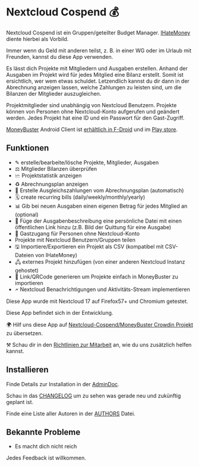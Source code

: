 # Nextcloud Cospend 💰

Nextcloud Cospend ist ein Gruppen/geteilter Budget Manager. [IHateMoney](https://github.com/spiral-project/ihatemoney/) diente hierbei als Vorbild.

Immer wenn du Geld mit anderen teilst, z. B. in einer WG oder im Urlaub mit Freunden, kannst du diese App verwenden.

Es lässt dich Projekte mit Mitgliedern und Ausgaben erstellen. Anhand der Ausgaben im Projekt wird für jedes Mitglied eine Bilanz erstellt. Somit ist ersichtlich, wer wem etwas schuldet. Letzendlich kannst du dir dann in der Abrechnung anzeigen lassen, welche Zahlungen zu leisten sind, um die Bilanzen der Mitglieder auszugleichen.

Projektmitglieder sind unabhängig von Nextcloud Benutzern. Projekte können von Personen ohne Nextcloud-Konto aufgerufen und geändert werden. Jedes Projekt hat eine ID und ein Passwort für den Gast-Zugriff.

[MoneyBuster](https://gitlab.com/eneiluj/moneybuster) Android Client ist [erhältlich in F-Droid](https://f-droid.org/packages/net.eneiluj.moneybuster/) und im [Play store](https://play.google.com/store/apps/details?id=net.eneiluj.moneybuster).

## Funktionen

* ✎ erstelle/bearbeite/lösche Projekte, Mitglieder, Ausgaben
* ⚖ Mitglieder Bilanzen überprüfen
* 🗠 Projektstatistik anzeigen
* ♻ Abrechnungsplan anzeigen
* 🎇 Erstelle Ausgleichszahlungen vom Abrechnungsplan (automatisch)
* 🗓 create recurring bills (daily/weekly/monthly/yearly)
* 📊 Gib bei neuen Ausgaben einen eigenen Betrag für jedes Mitglied an (optional)
* 🔗 Füge der Ausgabenbeschreibung eine persönliche Datei mit einen öffentlichen Link hinzu (z.B. Bild der Quittung für eine Ausgabe)
* 👩 Gastzugang für Personen ohne Nextcloud-Konto
* Projekte mit Nextcloud Benutzern/Gruppen teilen
* 🖫 Importiere/Exportieren ein Projekt als CSV (kompatibel mit CSV-Dateien von IHateMoney)
* 🖧 externes Projekt hinzufügen (von einer anderen Nextcloud Instanz gehostet)
* 🔗 Link/QRCode generieren um Projekte einfach in MoneyBuster zu importieren
* 🗲 Nextcloud Benachrichtigungen und Aktivitäts-Stream implementieren

Diese App wurde mit Nextcloud 17 auf Firefox57+ und Chromium getestet.

Diese App befindet sich in der Entwicklung.

🌍 Hilf uns diese App auf [Nextcloud-Cospend/MoneyBuster Crowdin Projekt](https://crowdin.com/project/moneybuster) zu übersetzen.

⚒ Schau dir in den [Richtlinien zur Mitarbeit](https://gitlab.com/eneiluj/cospend-nc/blob/master/CONTRIBUTING.md) an, wie du uns zusätzlich helfen kannst.

## Installieren

Finde Details zur Installation in der [AdminDoc](https://gitlab.com/eneiluj/cospend-nc/wikis/admindoc).

Schau in das [CHANGELOG](https://gitlab.com/eneiluj/cospend-nc/blob/master/CHANGELOG.md#change-log) um zu sehen was gerade neu und zukünftig geplant ist.

Finde eine Liste aller Autoren in der [AUTHORS](https://gitlab.com/eneiluj/cospend-nc/blob/master/AUTHORS.md#authors) Datei.

## Bekannte Probleme

* Es macht dich nicht reich

Jedes Feedback ist willkommen.
